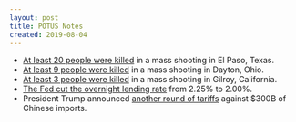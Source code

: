 ```yaml
---
layout: post
title: POTUS Notes
created: 2019-08-04
---
```


- [At least 20 people were killed](https://www.elpasotimes.com/story/news/crime/2019/08/03/el-paso-police-report-shooter-walmart-cielo-vista-mall/1910012001/) in a mass shooting in El Paso, Texas.
- [At least 9 people were killed](https://www.daytondailynews.com/news/crime--law/police-responding-active-shooting-oregon-district/dHOvgFCs726CylnDLdZQxM/) in a mass shooting in Dayton, Ohio.
- [At least 3 people were killed](https://www.nytimes.com/2019/08/02/us/gilroy-garlic-shooting.html) in a mass shooting in Gilroy, California.
- [The Fed cut the overnight lending rate](https://www.reuters.com/article/us-jp-morgan-rate-cut/major-us-banks-lower-benchmark-interest-rates-following-fed-rate-cut-idUSKCN1UQ2GI) from 2.25% to 2.00%.
- President Trump announced [another round of tariffs](https://www.nytimes.com/2019/08/02/us/trump-china-trade-war-tariffs.html) against $300B of Chinese imports.

